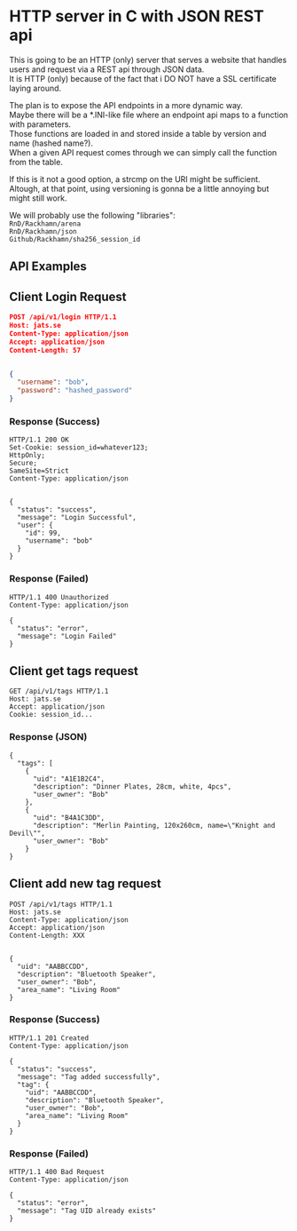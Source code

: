 # HTTP server in C with JSON REST api

This is going to be an HTTP (only) server that serves a website that handles users and request via a REST api through JSON data.  
It is HTTP (only) because of the fact that i DO NOT have a SSL certificate laying around.  
  
  
The plan is to expose the API endpoints in a more dynamic way.  
Maybe there will be a \*.INI-like file where an endpoint api maps to a function with parameters.  
Those functions are loaded in and stored inside a table by version and name (hashed name?).  
When a given API request comes through we can simply call the function from the table.  
  
If this is it not a good option, a strcmp on the URI might be sufficient.  
Altough, at that point, using versioning is gonna be a little annoying but might still work.  
  
We will probably use the following "libraries":  
`RnD/Rackhamn/arena`  
`RnD/Rackhamn/json`  
`Github/Rackhamn/sha256_session_id`  
  
## API Examples

## Client Login Request
```json
POST /api/v1/login HTTP/1.1
Host: jats.se
Content-Type: application/json
Accept: application/json
Content-Length: 57


{
  "username": "bob",
  "password": "hashed_password"
}
```

### Response (Success)
```
HTTP/1.1 200 OK
Set-Cookie: session_id=whatever123;
HttpOnly;
Secure;
SameSite=Strict
Content-Type: application/json


{
  "status": "success",
  "message": "Login Successful",
  "user": {
    "id": 99,
    "username": "bob"
  }
}
```

### Response (Failed)
```
HTTP/1.1 400 Unauthorized
Content-Type: application/json

{
  "status": "error",
  "message": "Login Failed"
}
```

## Client get tags request
```
GET /api/v1/tags HTTP/1.1
Host: jats.se
Accept: application/json
Cookie: session_id...
```

### Response (JSON)
```
{
  "tags": [
    {
      "uid": "A1E1B2C4",
      "description": "Dinner Plates, 28cm, white, 4pcs",
      "user_owner": "Bob"
    },
    {
      "uid": "B4A1C3DD",
      "description": "Merlin Painting, 120x260cm, name=\"Knight and Devil\"",
      "user_owner": "Bob"
    }
}
```

## Client add new tag request
```
POST /api/v1/tags HTTP/1.1
Host: jats.se
Content-Type: application/json
Accept: application/json
Content-Length: XXX


{
  "uid": "AABBCCDD",
  "description": "Bluetooth Speaker",
  "user_owner": "Bob",
  "area_name": "Living Room"
}
```

### Response (Success)
```
HTTP/1.1 201 Created
Content-Type: application/json

{
  "status": "success",
  "message": "Tag added successfully",
  "tag": {
    "uid": "AABBCCDD",
    "description": "Bluetooth Speaker",
    "user_owner": "Bob",
    "area_name": "Living Room"
  }
}
```

### Response (Failed)
```
HTTP/1.1 400 Bad Request
Content-Type: application/json

{
  "status": "error",
  "message": "Tag UID already exists"
}
```


